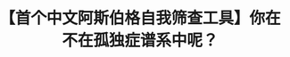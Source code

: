 ---
title: 【首个中文阿斯伯格自我筛查工具】你在不在孤独症谱系中呢？
tags: [孤独症, Austim]
color: info
description: 最好的阿斯伯格自我筛查测试，Aspie-quiz官方已开放中文版！
external_url: http://mp.weixin.qq.com/s?__biz=MzIyMzgyMjY5NQ==&amp;mid=2247483731&amp;idx=1&amp;sn=d5ecc739a8c417bae49a9d9beb940564&amp;chksm=e819175bdf6e9e4dbd6bd63448edfabaef3711f6699ab31c321da04853913c01f39d64e8b373&amp;scene=27#wechat_redirect
---